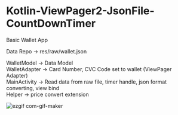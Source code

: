 # Kotlin-ViewPager2-JsonFile-CountDownTimer
Basic Wallet App

Data Repo -> res/raw/wallet.json

WalletModel -> Data Model<br/>
WalletAdapter -> Card Number, CVC Code set to wallet (ViewPager Adapter)<br/>
MainActivity -> Read data from raw file, timer handle, json format converting, view bind<br/>
Helper -> price convert extension<br/>

![ezgif com-gif-maker](https://user-images.githubusercontent.com/9437696/147291686-2da188fc-9fe9-4395-8d87-e59c45691400.gif)
